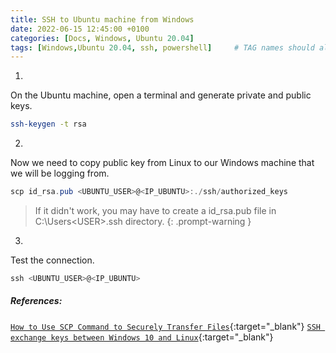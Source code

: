 ```yaml
---
title: SSH to Ubuntu machine from Windows
date: 2022-06-15 12:45:00 +0100
categories: [Docs, Windows, Ubuntu 20.04]
tags: [Windows,Ubuntu 20.04, ssh, powershell]     # TAG names should always be lowercase
---
```


1.
On the Ubuntu machine, open a terminal and generate private and public keys.
```bash
ssh-keygen -t rsa
```

2.
Now we need to copy public key from Linux to our Windows machine that we will be logging from. 

```powershell
scp id_rsa.pub <UBUNTU_USER>@<IP_UBUNTU>:./ssh/authorized_keys
```

> If it didn't work, you may have to create a id_rsa.pub file in C:\Users\<USER>\.ssh directory.
{: .prompt-warning }


3.
Test the connection.

```powershell
ssh <UBUNTU_USER>@<IP_UBUNTU>
```


##### References: 
[`How to Use SCP Command to Securely Transfer Files`](https://linuxize.com/post/how-to-use-scp-command-to-securely-transfer-files/){:target="_blank"}
[`SSH exchange keys between Windows 10 and Linux`](https://youtu.be/iHbLatrPF2M){:target="_blank"}

